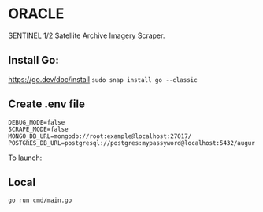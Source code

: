# ORACLE
SENTINEL 1/2 Satellite Archive Imagery Scraper. 


## Install Go:
https://go.dev/doc/install
`sudo snap install go --classic`

## Create .env file
```
DEBUG_MODE=false
SCRAPE_MODE=false
MONGO_DB_URL=mongodb://root:example@localhost:27017/
POSTGRES_DB_URL=postgresql://postgres:mypassyword@localhost:5432/augur
```

To launch:

## Local
```
go run cmd/main.go 
```

